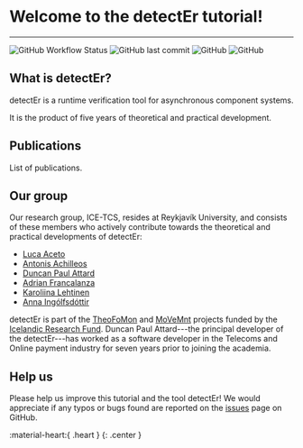 # Welcome to the detectEr tutorial!
---

![GitHub Workflow Status](https://img.shields.io/github/workflow/status/duncanatt/detecter/Build?logo=GitHub&logoColor=white)
![GitHub last commit](https://img.shields.io/github/last-commit/duncanatt/detecter)
![GitHub](https://img.shields.io/badge/version-0.9-yellow)
![GitHub](https://img.shields.io/github/license/duncanatt/detecter)

<!-- ![GitHub issues](https://img.shields.io/github/issues/duncanatt/detecter) -->
<!-- ![GitHub closed issues](https://img.shields.io/github/issues-closed/duncanatt/detecter) -->

## What is detectEr?

detectEr is a runtime verification tool for asynchronous component systems.

It is the product of five years of theoretical and practical development.


<!-- We introduce DetectEr, a runtime verification tool developed over the last 5 years with the aim of monitoring concurrent systems written for the Erlang ecosystem. DetectEr supports three types of monitoring methods: inline, outline, and offline monitoring. In inline monitoring, the tool statically instruments the system under scrutiny by weaving the monitoring instructions via code injection. The ensuing runtime analysis is performed as the weaved system components execute. Outline monitoring allows DetectEr to take a dynamic approach that treats the system as a black box. It leverages the tracing infrastructure provided by the Erlang Virtual Machine to gather trace events that are analysed by independent component monitors. DetectEr also extends outline monitoring to the offline case, where events read from a trace dump are replayed to emulate the interaction between concurrent system components. In this tutorial, we discuss the inline, outline, and offline monitoring functionality of the tool, demonstrating how each can be employed to monitor systems that are subject to specific deployment and runtime constraints.  -->




## Publications

List of publications.

## Our group

Our research group, ICE-TCS, resides at Reykjavík University, and consists of these members who actively contribute towards the theoretical and practical developments of detectEr:

* [Luca Aceto](http://www.ru.is/faculty/luca)
* [Antonis Achilleos](https://sites.google.com/view/antonisachilleos/home)
* [Duncan Paul Attard](http://duncanatt.github.io)
* [Adrian Francalanza](http://staff.um.edu.mt/afra1)
* [Karoliina Lehtinen](http://www.pageperso.lif.univ-mrs.fr/~karoliina.lehtinen)
* [Anna Ingólfsdóttir](http://www.ru.is/kennarar/annai)

detectEr is part of the [TheoFoMon](http://icetcs.ru.is/theofomon) and [MoVeMnt](https://sites.google.com/view/antonisachilleos/movemnt) projects funded by the [Icelandic Research Fund](https://en.rannis.is).
Duncan Paul Attard---the principal developer of the detectEr---has worked as a software developer in the Telecoms and Online payment industry for seven years prior to joining the academia.


## Help us

Please help us improve this tutorial and the tool detectEr!
We would appreciate if any typos or bugs found are reported on the [issues](https://github.com/duncanatt/detecter/issues) page on GitHub.

:material-heart:{ .heart }
{: .center }